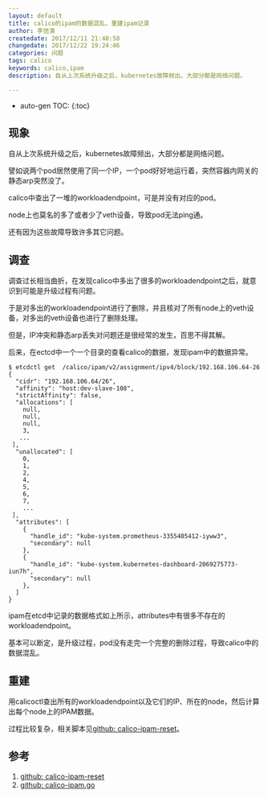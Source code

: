 ```yaml
---
layout: default
title: calico的ipam的数据混乱，重建ipam记录
author: 李佶澳
createdate: 2017/12/11 21:40:50
changedate: 2017/12/22 19:24:46
categories: 问题
tags: calico
keywords: calico,ipam
description: 自从上次系统升级之后，kubernetes故障频出，大部分都是网络问题。

---
```


* auto-gen TOC:
{:toc}

## 现象 

自从上次系统升级之后，kubernetes故障频出，大部分都是网络问题。

譬如说两个pod居然使用了同一个IP，一个pod好好地运行着，突然容器内网关的静态arp突然没了。

calico中查出了一堆的workloadendpoint，可是并没有对应的pod。

node上也莫名的多了或者少了veth设备，导致pod无法ping通。

还有因为这些故障导致许多其它问题。

## 调查

调查过长相当曲折，在发现calico中多出了很多的workloadendpoint之后，就意识到可能是升级过程有问题。

于是对多出的workloadendpoint进行了删除，并且核对了所有node上的veth设备，对多出的veth设备也进行了删除处理。

但是，IP冲突和静态arp丢失对问题还是很经常的发生，百思不得其解。

后来，在ectcd中一个一个目录的查看calico的数据，发现ipam中的数据异常。

	$ etcdctl get  /calico/ipam/v2/assignment/ipv4/block/192.168.106.64-26
	{
	  "cidr": "192.168.106.64/26",
	  "affinity": "host:dev-slave-108",
	  "strictAffinity": false,
	  "allocations": [
	    null,
	    null,
	    null,
	    3,
	   ...
	 ],
	  "unallocated": [
	    0,
	    1,
	    2,
	    4,
	    5,
	    6,
	    7,
	    ...
	 ],
	  "attributes": [
	    {
	      "handle_id": "kube-system.prometheus-3355405412-iyww3",
	      "secondary": null
	    },
	    {
	      "handle_id": "kube-system.kubernetes-dashboard-2069275773-iun7h",
	      "secondary": null
	    },
	  ]
	}

ipam在etcd中记录的数据格式如上所示，attributes中有很多不存在的workloadendpoint。

基本可以断定，是升级过程，pod没有走完一个完整的删除过程，导致calico中的数据混乱。

## 重建

用calicoctl查出所有的workloadendpoint以及它们的IP、所在的node，然后计算出每个node上的IPAM数据。

过程比较复杂，相关脚本见[github: calico-ipam-reset][1]。

## 参考

1. [github: calico-ipam-reset][1]
2. [github: calico-ipam.go][2]

[1]: https://github.com/lijiaocn/k8s-tools/tree/master/calico-ipam-reset  "github: calico-ipam-reset" 
[2]: https://github.com/projectcalico/cni-plugin/tree/master/ipam "github: calico-ipam.go"
